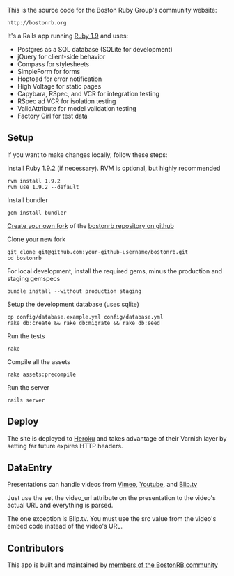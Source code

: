 This is the source code for the Boston Ruby Group's community website:

    http://bostonrb.org

It's a Rails app running [Ruby 1.9](http://www.ruby-lang.org/en/downloads) and uses:

* Postgres as a SQL database (SQLite for development)
* jQuery for client-side behavior
* Compass for stylesheets
* SimpleForm for forms
* Hoptoad for error notification
* High Voltage for static pages
* Capybara, RSpec, and VCR  for integration testing
* RSpec ad VCR for isolation testing
* ValidAttribute for model validation testing
* Factory Girl for test data

Setup
-----

If you want to make changes locally, follow these steps:

Install Ruby 1.9.2 (if necessary). RVM is optional, but highly recommended

    rvm install 1.9.2
    rvm use 1.9.2 --default

Install bundler

    gem install bundler

[Create your own fork](http://help.github.com/forking/) of the [bostonrb repository on github](https://github.com/bostonrb/bostonrb)

Clone your new fork

    git clone git@github.com:your-github-username/bostonrb.git
    cd bostonrb

For local development, install the required gems, minus the production and staging gemspecs

    bundle install --without production staging

Setup the development database (uses sqlite)

    cp config/database.example.yml config/database.yml
    rake db:create && rake db:migrate && rake db:seed

Run the tests

    rake

Compile all the assets

    rake assets:precompile

Run the server

    rails server

Deploy
------

The site is deployed to [Heroku](http://heroku.com) and takes advantage
of their Varnish layer by setting far future expires HTTP headers.

DataEntry
--------

Presentations can handle videos from [Vimeo](http://vimeo.com),
[Youtube](http://youtube.com), and [Blip.tv](http://blip.tv)

Just use the set the video_url attribute on the presentation to the
video's actual URL and everything is parsed.

The one exception is Blip.tv. You must use the src value from the
video's embed code instead of the video's URL.

Contributors
------------

This app is built and maintained by [members of the BostonRB community](https://github.com/bostonrb/bostonrb/contributors)
